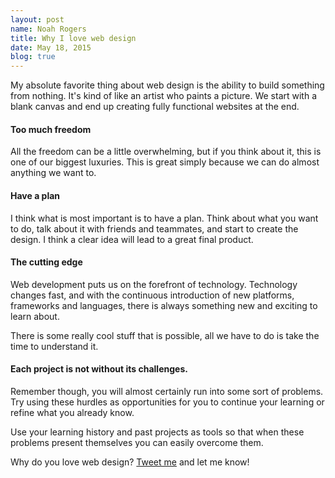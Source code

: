 ```yaml
---
layout: post
name: Noah Rogers
title: Why I love web design
date: May 18, 2015
blog: true
---
```


My absolute favorite thing about web design is the ability to build something from nothing. It's kind of like an artist who paints a picture. We start with a blank canvas and end up creating fully functional websites at the end.

#### Too much freedom
All the freedom can be a little overwhelming, but if you think about it, this is one of our biggest luxuries. This is great simply because we can do almost anything we want to.


#### Have a plan
I think what is most important is to have a plan. Think about what you want to do, talk about it with friends and teammates, and start to create the design. I think a clear idea will lead to a great final product.

#### The cutting edge
Web development puts us on the forefront of technology. Technology changes fast, and with the continuous introduction of new platforms, frameworks and languages, there is always something new and exciting to learn about.

There is some really cool stuff that is possible, all we have to do is take the time to understand it.

#### Each project is not without its challenges.
Remember though, you will almost certainly run into some sort of problems. Try using these hurdles as opportunities for you to continue your learning or refine what you already know.

Use your learning history and past projects as tools so that when these problems present themselves you can easily overcome them.

Why do you love web design? [Tweet me](https://twitter.com/treyd0r) and let me know!
